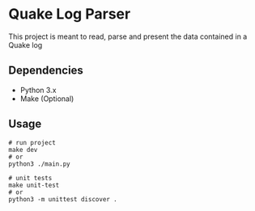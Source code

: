 # Quake Log Parser

This project is meant to read, parse and present the data contained in a Quake log

## Dependencies

 - Python 3.x
 - Make (Optional)

## Usage

```shell
# run project
make dev
# or
python3 ./main.py

# unit tests
make unit-test
# or
python3 -m unittest discover .
```
